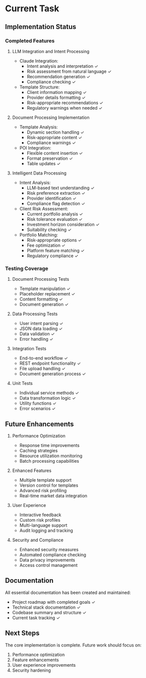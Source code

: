 # Current Task

## Implementation Status

### Completed Features
1. LLM Integration and Intent Processing
   - Claude Integration:
     * Intent analysis and interpretation ✓
     * Risk assessment from natural language ✓
     * Recommendation generation ✓
     * Compliance checking ✓
   - Template Structure:
     * Client information mapping ✓
     * Provider details formatting ✓
     * Risk-appropriate recommendations ✓
     * Regulatory warnings when needed ✓

2. Document Processing Implementation
   - Template Analysis:
     * Dynamic section handling ✓
     * Risk-appropriate content ✓
     * Compliance warnings ✓
   - POI Integration:
     * Flexible content insertion ✓
     * Format preservation ✓
     * Table updates ✓

3. Intelligent Data Processing
   - Intent Analysis:
     * LLM-based text understanding ✓
     * Risk preference extraction ✓
     * Provider identification ✓
     * Compliance flag detection ✓
   - Client Risk Assessment:
     * Current portfolio analysis ✓
     * Risk tolerance evaluation ✓
     * Investment horizon consideration ✓
     * Suitability checking ✓
   - Portfolio Matching:
     * Risk-appropriate options ✓
     * Fee optimization ✓
     * Platform feature matching ✓
     * Regulatory compliance ✓

### Testing Coverage
1. Document Processing Tests
   - Template manipulation ✓
   - Placeholder replacement ✓
   - Content formatting ✓
   - Document generation ✓

2. Data Processing Tests
   - User intent parsing ✓
   - JSON data loading ✓
   - Data validation ✓
   - Error handling ✓

3. Integration Tests
   - End-to-end workflow ✓
   - REST endpoint functionality ✓
   - File upload handling ✓
   - Document generation process ✓

4. Unit Tests
   - Individual service methods ✓
   - Data transformation logic ✓
   - Utility functions ✓
   - Error scenarios ✓

## Future Enhancements

1. Performance Optimization
   - Response time improvements
   - Caching strategies
   - Resource utilization monitoring
   - Batch processing capabilities

2. Enhanced Features
   - Multiple template support
   - Version control for templates
   - Advanced risk profiling
   - Real-time market data integration

3. User Experience
   - Interactive feedback
   - Custom risk profiles
   - Multi-language support
   - Audit logging and tracking

4. Security and Compliance
   - Enhanced security measures
   - Automated compliance checking
   - Data privacy improvements
   - Access control management

## Documentation
All essential documentation has been created and maintained:
- Project roadmap with completed goals ✓
- Technical stack documentation ✓
- Codebase summary and structure ✓
- Current task tracking ✓

## Next Steps
The core implementation is complete. Future work should focus on:
1. Performance optimization
2. Feature enhancements
3. User experience improvements
4. Security hardening
